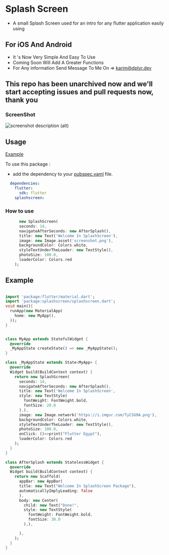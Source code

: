 # Splash Screen

* A small Splash Screen used for an intro for any flutter application easily using

## For iOS And Android 

* It 's Now Very Simple And Easy To Use 
* Coming Soon Will Add A Greater Functions 
* For Any information Send Message To Me On => karim@dplyr.dev

## This repo has been unarchived now and we'll start accepting issues and pull requests now, thank you

### ScreenShot
![screenshot description (alt)](screenshot.png)

## Usage

[Example](https://github.com/KarimMohamed2005/SplashScreenFlutterPackage/blob/master/example/example.dart)

To use this package :

* add the dependency to your [pubspec.yaml](https://github.com/KarimMohamed2005/SplashScreenFlutterPackage/blob/master/pubspec.yaml) file.

```yaml
  dependencies:
    flutter:
      sdk: flutter
    splashscreen:
```

### How to use


``` dart
      new SplashScreen(
      seconds: 14,
      navigateAfterSeconds: new AfterSplash(),
      title: new Text('Welcome In SplashScreen'),
      image: new Image.asset('screenshot.png'),
      backgroundColor: Colors.white,
      styleTextUnderTheLoader: new TextStyle(),
      photoSize: 100.0,
      loaderColor: Colors.red
    );
```

## Example
``` dart

import 'package:flutter/material.dart';
import 'package:splashscreen/splashscreen.dart';
void main(){
  runApp(new MaterialApp(
    home: new MyApp(),
  ));
}


class MyApp extends StatefulWidget {
  @override
  _MyAppState createState() => new _MyAppState();
}

class _MyAppState extends State<MyApp> {
  @override
  Widget build(BuildContext context) {
    return new SplashScreen(
      seconds: 14,
      navigateAfterSeconds: new AfterSplash(),
      title: new Text('Welcome In SplashScreen',
      style: new TextStyle(
        fontWeight: FontWeight.bold,
        fontSize: 20.0
      ),),
      image: new Image.network('https://i.imgur.com/TyCSG9A.png'),
      backgroundColor: Colors.white,
      styleTextUnderTheLoader: new TextStyle(),
      photoSize: 100.0,
      onClick: ()=>print("Flutter Egypt"),
      loaderColor: Colors.red
    );
  }
}

class AfterSplash extends StatelessWidget {
  @override
  Widget build(BuildContext context) {
    return new Scaffold(
      appBar: new AppBar(
      title: new Text("Welcome In SplashScreen Package"),
      automaticallyImplyLeading: false
      ),
      body: new Center(
        child: new Text("Done!",
        style: new TextStyle(
          fontWeight: FontWeight.bold,
          fontSize: 30.0
        ),),

      ),
    );
  }
}
```
